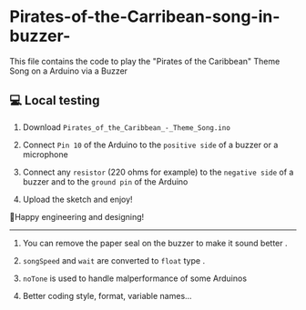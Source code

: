 # Pirates-of-the-Carribean-song-in-buzzer-
This file contains the code to play the "Pirates of the Caribbean" Theme Song on a Arduino via a Buzzer

## 💻 Local testing

1. Download `Pirates_of_the_Caribbean_-_Theme_Song.ino`

2. Connect `Pin 10` of the Arduino to the `positive side` of a buzzer or a microphone

3. Connect any `resistor` (220 ohms for example) to the `negative side` of a buzzer and to the `ground pin` of the Arduino

4. Upload the sketch and enjoy!


🚀Happy engineering and designing!

---



1. You can remove the paper seal on the buzzer to make it sound better .

2. `songSpeed` and `wait` are converted to `float` type .

3. `noTone` is used to handle malperformance of some Arduinos 

4. Better coding style, format, variable names... 
